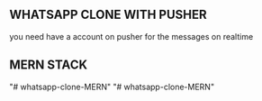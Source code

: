 ## WHATSAPP CLONE WITH PUSHER

you need have a account on pusher for the messages on realtime

## MERN STACK
"# whatsapp-clone-MERN" 
"# whatsapp-clone-MERN" 
